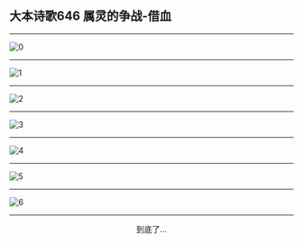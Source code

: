 
## 大本诗歌646 属灵的争战-借血
        
<div id="aplayer0"></div>

---

<img alt="0" data-original="/data/d0645/0.png">

---

<img alt="1" data-original="/data/d0645/1.png">

---

<img alt="2" data-original="/data/d0645/2.png">

---

<img alt="3" data-original="/data/d0645/3.png">

---

<img alt="4" data-original="/data/d0645/4.png">

---

<img alt="5" data-original="/data/d0645/5.png">

---

<img alt="6" data-original="/data/d0645/6.png">

---

<p style="text-align: center">到底了...</p>

<script src="/js/dist-view.js"></script>

<script>
MAIN.id = 'd0645';
        
const ap0 = new APlayer({
    container: document.getElementById('aplayer0'),
    volume: 1,
    loop: 'none',
    preload: 'none',
    audio: [{
        name: '大本诗歌646.mp3',
        artist: '大本诗歌',
        url: 'https://res.wx.qq.com/voice/getvoice?mediaid=MzI0NTk3MDM5M18yMjQ3NDk1ODYw',
        cover: '/favicon'
    }]
});
</script>
